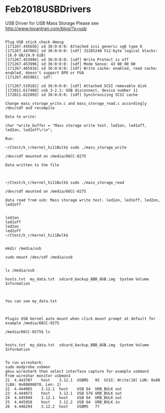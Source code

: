 # Feb2018USBDrivers
USB Driver for USB Mass Storage
Please see http://www.tovantran.com/blog/?s=usb
<pre><code>
Plug USB stick check dmesg 
[171267.445656] sd 36:0:0:0: Attached scsi generic sg6 type 0 
[171267.447065] sd 36:0:0:0: [sdf] 31285248 512-byte logical blocks: (16.0 GB/14.9 GiB)
[171267.453994] sd 36:0:0:0: [sdf] Write Protect is off
[171267.453996] sd 36:0:0:0: [sdf] Mode Sense: 43 00 00 00
[171267.465916] sd 36:0:0:0: [sdf] Write cache: enabled, read cache: enabled, doesn't support DPO or FUA
[171267.492901]  sdf:<br>
[171267.519182] sd 36:0:0:0: [sdf] Attached SCSI removable disk
[172011.617460] usb 3-2.1: USB disconnect, device number 11
[172011.622093] sd 36:0:0:0: [sdf] Synchronizing SCSI cache

Change mass_storage_write.c and mass_storage_read.c accordingly /dev/sdf and recompile<br>
Data to write:<br>
char *write_buffer = "Mass storage write test. led1on, led1off, led2on, led2off\r\n";

Run:<br>
~/Ctest/k_r/kernel_hi11Bulk$ sudo ./mass_storage_write<br>
/dev/sdf mounted on /media/66CC-0275<br>
Data written to the file<br>
<br>
~/Ctest/k_r/kernel_hi11Bulk$ sudo ./mass_storage_read<br>
/dev/sdf mounted on /media/66CC-0275<br>
data read from usb: Mass storage write test. led1on, led1off, led2on, led2off<br>

led1on
led1off
led2on
led2off
~/Ctest/k_r/kernel_hi11Bulk$ <br>

mkdir /media/usb<br>
sudo mount /dev/sdf /media/usb<br>

ls /media/usb<br>
hosts.txt  my_data.txt  sdcard_backup_BBB_8GB.img  System Volume Information<br>
<br>
You can see my_data.txt <br>
<br>
Plugin USB kernel auto mount when click mount prompt at default for example /media/66CC-9275 <br>
/media/66CC-0275$ ls<br><br>
hosts.txt  my_data.txt  sdcard_backup_BBB_8GB.img  System Volume Information<br>

To run wireshark:
sudo modprobe usbmon
gksu wireshark then select interface capture for example usbmon3
From wireshar monitor usbmon3
21	4.443707	host	3.12.1	USBMS	95	SCSI: Write(10) LUN: 0x00 (LBA: 0x00808070, Len: 1)
22	4.444065	3.12.1	host	USB	64	URB_BULK out
23	4.444073	host	3.12.1	USB	576	URB_BULK out
24	4.445949	3.12.1	host	USB	64	URB_BULK out
25	4.445958	host	3.12.2	USB	64	URB_BULK in
26	4.446294	3.12.2	host	USBMS	77	


</code>


